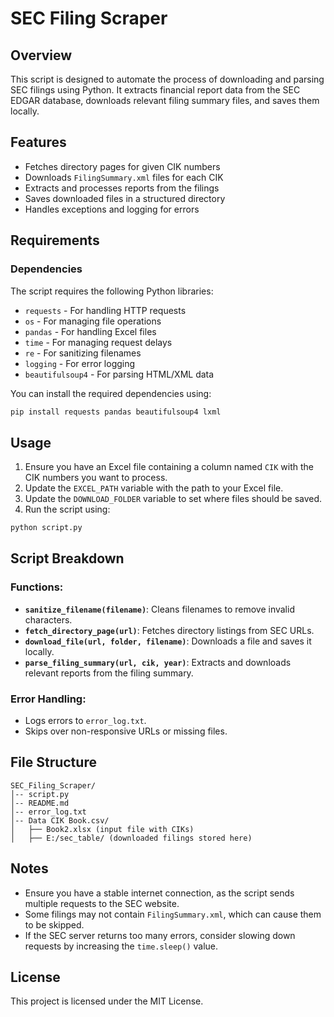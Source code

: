# SEC Filing Scraper

## Overview
This script is designed to automate the process of downloading and parsing SEC filings using Python. It extracts financial report data from the SEC EDGAR database, downloads relevant filing summary files, and saves them locally.

## Features
- Fetches directory pages for given CIK numbers
- Downloads `FilingSummary.xml` files for each CIK
- Extracts and processes reports from the filings
- Saves downloaded files in a structured directory
- Handles exceptions and logging for errors

## Requirements
### Dependencies
The script requires the following Python libraries:

- `requests` - For handling HTTP requests
- `os` - For managing file operations
- `pandas` - For handling Excel files
- `time` - For managing request delays
- `re` - For sanitizing filenames
- `logging` - For error logging
- `beautifulsoup4` - For parsing HTML/XML data

You can install the required dependencies using:
```sh
pip install requests pandas beautifulsoup4 lxml
```

## Usage

1. Ensure you have an Excel file containing a column named `CIK` with the CIK numbers you want to process.
2. Update the `EXCEL_PATH` variable with the path to your Excel file.
3. Update the `DOWNLOAD_FOLDER` variable to set where files should be saved.
4. Run the script using:
```sh
python script.py
```

## Script Breakdown
### Functions:
- **`sanitize_filename(filename)`**: Cleans filenames to remove invalid characters.
- **`fetch_directory_page(url)`**: Fetches directory listings from SEC URLs.
- **`download_file(url, folder, filename)`**: Downloads a file and saves it locally.
- **`parse_filing_summary(url, cik, year)`**: Extracts and downloads relevant reports from the filing summary.

### Error Handling:
- Logs errors to `error_log.txt`.
- Skips over non-responsive URLs or missing files.

## File Structure
```
SEC_Filing_Scraper/
│-- script.py
│-- README.md
│-- error_log.txt
│-- Data CIK Book.csv/
│   ├── Book2.xlsx (input file with CIKs)
│   ├── E:/sec_table/ (downloaded filings stored here)
```

## Notes
- Ensure you have a stable internet connection, as the script sends multiple requests to the SEC website.
- Some filings may not contain `FilingSummary.xml`, which can cause them to be skipped.
- If the SEC server returns too many errors, consider slowing down requests by increasing the `time.sleep()` value.

## License
This project is licensed under the MIT License.
